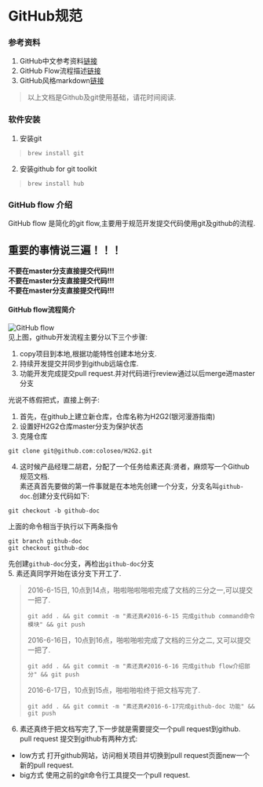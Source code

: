 # GitHub规范
### 参考资料
1. GitHub中文参考资料[链接](https://github.com/xirong/my-git/blob/master/how-to-use-github.md)
2. GitHub Flow流程描述[链接](https://guides.github.com/introduction/flow/)
3. GitHub风格markdown[链接](https://github.com/guodongxiaren/README)
> 以上文档是Github及git使用基础，请花时间阅读.

### 软件安装
1. 安装git 
> ```shell
> brew install git
> ```

2. 安装github for git toolkit
> ```shell
> brew install hub
> ```

### GitHub flow 介绍
GitHub flow 是简化的git flow,主要用于规范开发提交代码使用git及github的流程.  
## **重要的事情说三遍！！！**  
**不要在master分支直接提交代码!!!**  
**不要在master分支直接提交代码!!!**  
**不要在master分支直接提交代码!!!**  

#### GitHub flow流程简介  
![GitHub flow](http://www.ruanyifeng.com/blogimg/asset/2015/bg2015122305.png)  
见上图，github开发流程主要分以下三个步骤:  
1. copy项目到本地,根据功能特性创建本地分支.  
2. 持续开发提交并同步到github远端仓库.  
3. 功能开发完成提交pull request.并对代码进行review通过以后merge进master分支  

光说不练假把式，直接上例子:  
1. 首先，在github上建立新仓库，仓库名称为H2G2(银河漫游指南)  
2. 设置好H2G2仓库master分支为保护状态  
3. 克隆仓库  
```shell
git clone git@github.com:coloseo/H2G2.git
```
4. 这时候产品经理二胡君，分配了一个任务给素还真:贤者，麻烦写一个Github规范文档.  
素还真首先要做的第一件事就是在本地先创建一个分支，分支名叫`github-doc`.创建分支代码如下:
```shell
git checkout -b github-doc
```
上面的命令相当于执行以下两条指令  
```shell
git branch github-doc
git checkout github-doc
```
先创建`github-doc`分支，再检出`github-doc`分支  
5.  素还真同学开始在该分支下开工了.  
> 2016-6-15日, 10点到14点，啪啦啪啦啪啦完成了文档的三分之一,可以提交一把了.
> ```shell
> git add . && git commit -m "素还真#2016-6-15 完成github command命令模块" && git push
> ```
> 2016-6-16日，10点到16点，啪啦啪啦完成了文档的三分之二, 又可以提交一把了.
> ```shell
> git add . && git commit -m "素还真#2016-6-16 完成github flow介绍部分" && git push
>```
> 2016-6-17日，10点到15点，啪啦啪啦终于把文档写完了.
> ```shell
> git add . && git commit -m "素还真#2016-6-17完成github-doc 功能" && git push
> ```
6. 素还真终于把文档写完了,下一步就是需要提交一个pull request到github.  
pull request 提交到github有两种方式:  
* low方式  打开github网站，访问相关项目并切换到pull request页面new一个新的pull request.
* big方式  使用之前的git命令行工具提交一个pull request.

